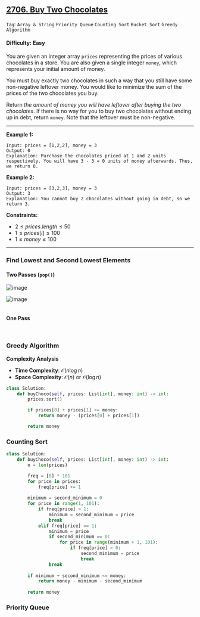 ## [2706. Buy Two Chocolates](https://leetcode.com/problems/buy-two-chocolates)

```Tag```: ```Array & String``` ```Priority Queue``` ```Counting Sort``` ```Bucket Sort``` ```Greedy Algorithm```

#### Difficulty: Easy

You are given an integer array ```prices``` representing the prices of various chocolates in a store. You are also given a single integer ```money```, which represents your initial amount of money.

You must buy exactly two chocolates in such a way that you still have some non-negative leftover money. You would like to minimize the sum of the prices of the two chocolates you buy.

Return _the amount of money you will have leftover after buying the two chocolates_. If there is no way for you to buy two chocolates without ending up in debt, return ```money```. Note that the leftover must be non-negative.

---

__Example 1:__
```
Input: prices = [1,2,2], money = 3
Output: 0
Explanation: Purchase the chocolates priced at 1 and 2 units respectively. You will have 3 - 3 = 0 units of money afterwards. Thus, we return 0.
```

__Example 2:__
```
Input: prices = [3,2,3], money = 3
Output: 3
Explanation: You cannot buy 2 chocolates without going in debt, so we return 3.
```

__Constraints:__

- $2 \le prices.length \le 50$
- $1 \le prices[i] \le 100$
- $1 \le money \le 100$

---

### Find Lowest and Second Lowest Elements

#### Two Passes (```pop()```)

![image](https://leetcode.com/problems/buy-two-chocolates/Figures/2706/2706_slide_images_used/Slide1_1.PNG)

![image](https://leetcode.com/problems/buy-two-chocolates/Figures/2706/2706_slide_images_used/Slide1_2.PNG)

```Python

```

#### One Pass

```Python

```

```Python

```

### Greedy Algorithm

__Complexity Analysis__

- __Time Complexity__: $\mathcal{O}(n \log{}n)$
- __Space Complexity__: $\mathcal{O}(n)$ or $\mathcal{O}(\log{}n)$

```Python
class Solution:
    def buyChoco(self, prices: List[int], money: int) -> int:
        prices.sort()

        if prices[0] + prices[1] <= money:
            return money - (prices[0] + prices[1])

        return money
```

### Counting Sort

```Python
class Solution:
    def buyChoco(self, prices: List[int], money: int) -> int:
        n = len(prices)

        freq = [0] * 101
        for price in prices:
            freq[price] += 1
        
        minimum = second_minimum = 0
        for price in range(1, 101):
            if freq[price] > 1:
                minimum = second_minimum = price
                break
            elif freq[price] == 1:
                minimum = price
                if second_minimum == 0:
                    for price in range(minimum + 1, 101):
                        if freq[price] > 0:
                            second_minimum = price
                            break
                break
        
        if minimum + second_minimum <= money:
            return money - minimum - second_minimum
        
        return money
```

### Priority Queue

```Python

```
